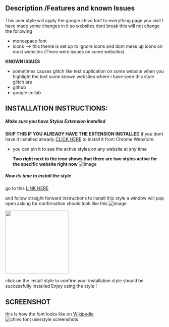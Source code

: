 ## Description /Features and known Issues 
This user style will apply the google chivo font to everything page you visit 
I have made some changes in it so websites dont break 
this will not change the following 
- monospace font
- icons --> this theme is set up to ignore icons and dont mess up icons on most websites (There were issues on some websites)


**KNOWN ISSUES**
- sometimes causes glitch like text duplication on some website when you highlight the text 
some known websites where i have seen this style glitch are 
- github 
- google collab

## INSTALLATION INSTRUCTIONS: 
##### Make sure you have Stylus Extension installed
**SKIP THIS IF YOU ALREADY HAVE THE EXTENSION INSTALLED**
if you dont have it installed already 
[CLICK HERE](https://chrome.google.com/webstore/detail/stylus/clngdbkpkpeebahjckkjfobafhncgmne) to install it from Chrome Webstore
- you can pin it to see the active styles on any website at any time

  **Two right next to the icon shows that there are two styles active for the specific website right now**
![image](https://github.com/bilalazh/Google-Chivo-Font-On-every-website-/assets/139261053/a0c78478-203e-48fe-a1e2-98ff0aa8fff0)



##### Now its time to install the style 

go to this 
[LINK HERE ](https://userstyles.world/style/12169/google-chivo-font-everywhere)


 and follow straight forward instructions to install this style
 a window will pop open asking for confirmation 
should look like this
![image](https://github.com/bilalazh/Google-Chivo-Font-On-every-website-/assets/139261053/5ff53335-8fa3-4a72-b929-83b220c57929)

<img src="[https://userstyles.world/style/12169/google-chivo-font-everywhere](https://github.com/bilalazh/Google-Chivo-Font-On-every-website-/assets/139261053/5ff53335-8fa3-4a72-b929-83b220c57929)" width="200" height= "200"/>



click on the install  style to confirm your installation
style should be successfully installed 
Enjoy using the style ! 

## SCREENSHOT 
this is how the font looks like on [Wikipedia](https://en.wikipedia.org/wiki/Main_Page?useskin=vector)
![chivo font userstyle screenshots](https://github.com/bilalazh/Google-Chivo-Font-On-every-website-/assets/139261053/4ffdbad9-af6f-4249-b658-16731fa63737)
